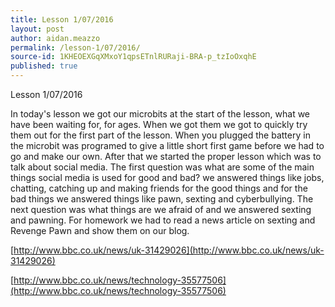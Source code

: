 ```yaml
---
title: Lesson 1/07/2016
layout: post
author: aidan.meazzo
permalink: /lesson-1/07/2016/
source-id: 1KHEOEXGqXMxoY1qpsETnlRURaji-BRA-p_tzIoOxqhE
published: true
---
```

Lesson 1/07/2016

In today's lesson we got our microbits at the start of the lesson, what we have been waiting for, for ages. When we got them we got to quickly try them out for the first part of the lesson. When you plugged the battery in the microbit was programed to give a little short first game before we had to go and make our own. After that we started the proper lesson which was to talk about social media. The first question was what are some of the main things social media is used for good and bad? we answered things like jobs, chatting, catching up and making friends for the good things and for the bad things we answered things like pawn, sexting and cyberbullying. The next question was what things are we afraid of and we answered sexting and pawning. For homework we had to read a news article on sexting and Revenge Pawn and show them on our blog.

[http://www.bbc.co.uk/news/uk-31429026](http://www.bbc.co.uk/news/uk-31429026)

[http://www.bbc.co.uk/news/technology-35577506](http://www.bbc.co.uk/news/technology-35577506)

